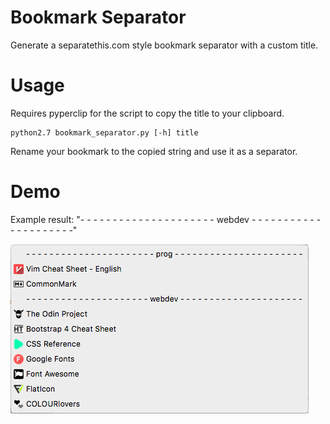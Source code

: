 # Bookmark Separator
Generate a separatethis.com style bookmark separator with a custom title.

# Usage
Requires pyperclip for the script to copy the title to your clipboard.

```
python2.7 bookmark_separator.py [-h] title
```

Rename your bookmark to the copied string and use it as a separator.

# Demo
Example result:
 "- - - - - - - - - - - - - - - - - - - - - webdev - - - - - - - - - - - - - - - - - - - - -"

![Example usage of Bookmark Separator](https://github.com/tyj144/bookmark-separator/blob/master/example.png)
